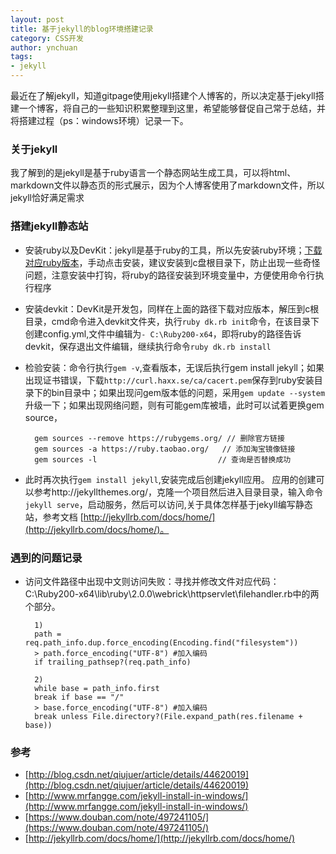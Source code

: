```yaml
---
layout: post
title: 基于jekyll的blog环境搭建记录
category: CSS开发
author: ynchuan
tags: 
- jekyll 
---
```


 最近在了解jekyll，知道gitpage使用jekyll搭建个人博客的，所以决定基于jekyll搭建一个博客，将自己的一些知识积累整理到这里，希望能够督促自己常于总结，并将搭建过程（ps：windows环境）记录一下。

### 关于jekyll
我了解到的是jekyll是基于ruby语言一个静态网站生成工具，可以将html、markdown文件以静态页的形式展示，因为个人博客使用了markdown文件，所以jekyll恰好满足需求

### 搭建jekyll静态站
- 安装ruby以及DevKit：jekyll是基于ruby的工具，所以先安装ruby环境；[下载对应ruby版本](http://rubyinstaller.org/downloads/)，手动点击安装，建议安装到c盘根目录下，防止出现一些奇怪问题，注意安装中打钩，将ruby的路径安装到环境变量中，方便使用命令行执行程序
- 安装devkit：DevKit是开发包，同样在上面的路径下载对应版本，解压到c根目录，cmd命令进入devkit文件夹，执行`ruby dk.rb init`命令，在该目录下创建config.yml,文件中编辑为`- C:\Ruby200-x64`，即将ruby的路径告诉devkit，保存退出文件编辑，继续执行命令`ruby dk.rb install`
- 检验安装：命令行执行`gem -v`,查看版本，无误后执行gem install jekyll；如果出现证书错误，下载`http://curl.haxx.se/ca/cacert.pem`保存到ruby安装目录下的bin目录中；如果出现问gem版本低的问题，采用`gem update --system`升级一下；如果出现网络问题，则有可能gem库被墙，此时可以试着更换gem source，

        gem sources --remove https://rubygems.org/ // 删除官方链接
        gem sources -a https://ruby.taobao.org/   // 添加淘宝镜像链接
        gem sources -l                           // 查询是否替换成功

- 此时再次执行`gem install jekyll`,安装完成后创建jekyll应用。
应用的创建可以参考http://jekyllthemes.org/，克隆一个项目然后进入目录目录，输入命令`jekyll serve`，启动服务，然后可以访问,关于具体怎样基于jekyll编写静态站，参考文档 [http://jekyllrb.com/docs/home/](http://jekyllrb.com/docs/home/)。


### 遇到的问题记录
- 访问文件路径中出现中文则访问失败：寻找并修改文件对应代码：C:\Ruby200-x64\lib\ruby\2.0.0\webrick\httpservlet\filehandler.rb中的两个部分。

		1)
		path = req.path_info.dup.force_encoding(Encoding.find("filesystem"))
		> path.force_encoding("UTF-8") #加入编码
		if trailing_pathsep?(req.path_info)
		
		2)
		while base = path_info.first
		break if base == "/"
		> base.force_encoding("UTF-8") #加入编码
		break unless File.directory?(File.expand_path(res.filename + base))





### 参考
- [http://blog.csdn.net/qiujuer/article/details/44620019](http://blog.csdn.net/qiujuer/article/details/44620019) 
- [http://www.mrfangge.com/jekyll-install-in-windows/](http://www.mrfangge.com/jekyll-install-in-windows/)
- [https://www.douban.com/note/497241105/](https://www.douban.com/note/497241105/)
- [http://jekyllrb.com/docs/home/](http://jekyllrb.com/docs/home/)